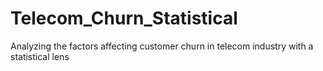 # Telecom_Churn_Statistical

Analyzing the factors affecting customer churn in telecom industry with a statistical lens
